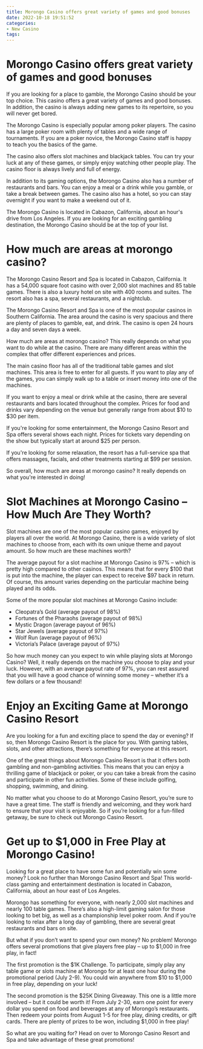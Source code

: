 ```yaml
---
title: Morongo Casino offers great variety of games and good bonuses 
date: 2022-10-18 19:51:52
categories:
- New Casino
tags:
---
```



#  Morongo Casino offers great variety of games and good bonuses 

If you are looking for a place to gamble, the Morongo Casino should be your top choice. This casino offers a great variety of games and good bonuses. In addition, the casino is always adding new games to its repertoire, so you will never get bored.

The Morongo Casino is especially popular among poker players. The casino has a large poker room with plenty of tables and a wide range of tournaments. If you are a poker novice, the Morongo Casino staff is happy to teach you the basics of the game.

The casino also offers slot machines and blackjack tables. You can try your luck at any of these games, or simply enjoy watching other people play. The casino floor is always lively and full of energy.

In addition to its gaming options, the Morongo Casino also has a number of restaurants and bars. You can enjoy a meal or a drink while you gamble, or take a break between games. The casino also has a hotel, so you can stay overnight if you want to make a weekend out of it.

The Morongo Casino is located in Cabazon, California, about an hour's drive from Los Angeles. If you are looking for an exciting gambling destination, the Morongo Casino should be at the top of your list.

#  How much are areas at morongo casino? 

The Morongo Casino Resort and Spa is located in Cabazon, California. It has a 54,000 square foot casino with over 2,000 slot machines and 85 table games. There is also a luxury hotel on site with 400 rooms and suites. The resort also has a spa, several restaurants, and a nightclub.

The Morongo Casino Resort and Spa is one of the most popular casinos in Southern California. The area around the casino is very spacious and there are plenty of places to gamble, eat, and drink. The casino is open 24 hours a day and seven days a week.

How much are areas at morongo casino?
This really depends on what you want to do while at the casino. There are many different areas within the complex that offer different experiences and prices.

The main casino floor has all of the traditional table games and slot machines. This area is free to enter for all guests. If you want to play any of the games, you can simply walk up to a table or insert money into one of the machines.

If you want to enjoy a meal or drink while at the casino, there are several restaurants and bars located throughout the complex. Prices for food and drinks vary depending on the venue but generally range from about $10 to $30 per item.

If you're looking for some entertainment, the Morongo Casino Resort and Spa offers several shows each night. Prices for tickets vary depending on the show but typically start at around $25 per person.

If you're looking for some relaxation, the resort has a full-service spa that offers massages, facials, and other treatments starting at $99 per session.

So overall, how much are areas at morongo casino?  It really depends on what you're interested in doing!

#  Slot Machines at Morongo Casino – How Much Are They Worth? 

Slot machines are one of the most popular casino games, enjoyed by players all over the world. At Morongo Casino, there is a wide variety of slot machines to choose from, each with its own unique theme and payout amount. So how much are these machines worth?

The average payout for a slot machine at Morongo Casino is 97% – which is pretty high compared to other casinos. This means that for every $100 that is put into the machine, the player can expect to receive $97 back in return. Of course, this amount varies depending on the particular machine being played and its odds.

Some of the more popular slot machines at Morongo Casino include: 
- Cleopatra’s Gold (average payout of 98%)
- Fortunes of the Pharaohs (average payout of 98%)
- Mystic Dragon (average payout of 96%)
- Star Jewels (average payout of 97%)
- Wolf Run (average payout of 96%)
- Victoria’s Palace (average payout of 97%)

So how much money can you expect to win while playing slots at Morongo Casino? Well, it really depends on the machine you choose to play and your luck. However, with an average payout rate of 97%, you can rest assured that you will have a good chance of winning some money – whether it’s a few dollars or a few thousand!

#  Enjoy an Exciting Game at Morongo Casino Resort 

Are you looking for a fun and exciting place to spend the day or evening? If so, then Morongo Casino Resort is the place for you. With gaming tables, slots, and other attractions, there’s something for everyone at this resort.

One of the great things about Morongo Casino Resort is that it offers both gambling and non-gambling activities. This means that you can enjoy a thrilling game of blackjack or poker, or you can take a break from the casino and participate in other fun activities. Some of these include golfing, shopping, swimming, and dining.

No matter what you choose to do at Morongo Casino Resort, you’re sure to have a great time. The staff is friendly and welcoming, and they work hard to ensure that your visit is enjoyable. So if you’re looking for a fun-filled getaway, be sure to check out Morongo Casino Resort.

#  Get up to $1,000 in Free Play at Morongo Casino!

Looking for a great place to have some fun and potentially win some money? Look no further than Morongo Casino Resort and Spa! This world-class gaming and entertainment destination is located in Cabazon, California, about an hour east of Los Angeles.

Morongo has something for everyone, with nearly 2,000 slot machines and nearly 100 table games. There’s also a high-limit gaming salon for those looking to bet big, as well as a championship level poker room. And if you’re looking to relax after a long day of gambling, there are several great restaurants and bars on site.

But what if you don’t want to spend your own money? No problem! Morongo offers several promotions that give players free play – up to $1,000 in free play, in fact!

The first promotion is the $1K Challenge. To participate, simply play any table game or slots machine at Morongo for at least one hour during the promotional period (July 2-9). You could win anywhere from $10 to $1,000 in free play, depending on your luck!

The second promotion is the $25K Dining Giveaway. This one is a little more involved – but it could be worth it! From July 2-30, earn one point for every dollar you spend on food and beverages at any of Morongo’s restaurants. Then redeem your points from August 1-5 for free play, dining credits, or gift cards. There are plenty of prizes to be won, including $1,000 in free play!

So what are you waiting for? Head on over to Morongo Casino Resort and Spa and take advantage of these great promotions!